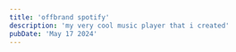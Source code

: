 ```yaml
---
title: 'offbrand spotify'
description: 'my very cool music player that i created'
pubDate: 'May 17 2024'
---
```

